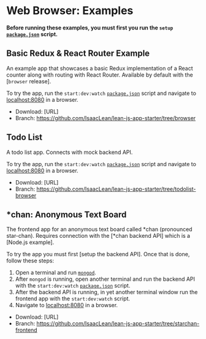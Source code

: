# Web Browser: Examples
**Before running these examples, you must first you run the `setup` [`package.json`](../../package.json) script.**

## Basic Redux & React Router Example
An example app that showcases a basic Redux implementation of a React counter along with routing with React Router. Available by default with the [`browser` release].

To try the app, run the `start:dev:watch` [`package.json`](../../package.json) script and navigate to [localhost:8080](http://localhost:8080) in a browser.

* Download: [URL]
* Branch: https://github.com/IsaacLean/lean-js-app-starter/tree/browser

## Todo List
A todo list app. Connects with mock backend API.

To try the app, run the `start:dev:watch` [`package.json`](../../package.json) script and navigate to [localhost:8080](http://localhost:8080) in a browser.

* Download: [URL]
* Branch: https://github.com/IsaacLean/lean-js-app-starter/tree/todolist-browser

## *chan: Anonymous Text Board
The frontend app for an anonymous text board called *chan (pronounced star-chan). Requires connection with the [*chan backend API] which is a [Node.js example].

To try the app you must first [setup the backend API]. Once that is done, follow these steps:
1. Open a terminal and run [`mongod`](https://docs.mongodb.com/manual/reference/program/mongod).
2. After `mongod` is running, open another terminal and run the backend API with the `start:dev:watch` [`package.json`](../../package.json) script.
3. After the backend API is running, in yet another terminal window run the frontend app with the `start:dev:watch` script.
4. Navigate to [localhost:8080](http://localhost:8080) in a browser.

* Download: [URL]
* Branch: https://github.com/IsaacLean/lean-js-app-starter/tree/starchan-frontend